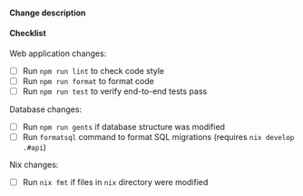 #### Change description


<!--
Please provide a description above.
-->

#### Checklist
<!-- Remove items that do not apply. For completed items, change [ ] to [x]. -->

Web application changes:
- [ ] Run `npm run lint` to check code style
- [ ] Run `npm run format` to format code
- [ ] Run `npm run test` to verify end-to-end tests pass 

Database changes:
- [ ] Run `npm run gents` if database structure was modified
- [ ] Run `formatsql` command to format SQL migrations (requires `nix develop .#api`)

Nix changes:
- [ ] Run `nix fmt` if files in `nix` directory were modified